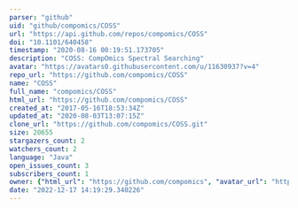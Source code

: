 ```yaml
---
parser: "github"
uid: "github/compomics/COSS"
url: "https://api.github.com/repos/compomics/COSS"
doi: "10.1101/640458"
timestamp: "2020-08-16 00:19:51.173705"
description: "COSS: CompOmics Spectral Searching"
avatar: "https://avatars0.githubusercontent.com/u/11630937?v=4"
repo_url: "https://github.com/compomics/COSS"
name: "COSS"
full_name: "compomics/COSS"
html_url: "https://github.com/compomics/COSS"
created_at: "2017-05-16T18:53:34Z"
updated_at: "2020-08-03T13:07:15Z"
clone_url: "https://github.com/compomics/COSS.git"
size: 20655
stargazers_count: 2
watchers_count: 2
language: "Java"
open_issues_count: 3
subscribers_count: 1
owner: {"html_url": "https://github.com/compomics", "avatar_url": "https://avatars0.githubusercontent.com/u/11630937?v=4", "login": "compomics", "type": "Organization"}
date: "2022-12-17 14:19:29.340226"
---
```

